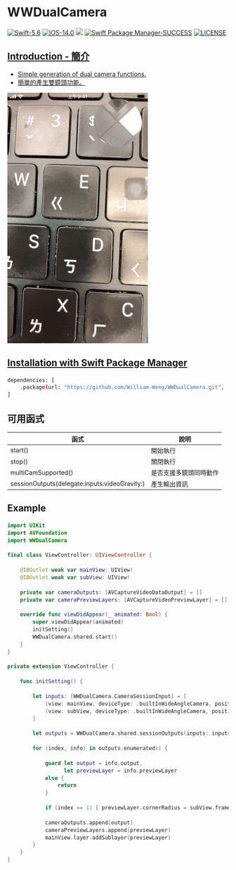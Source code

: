 # WWDualCamera

[![Swift-5.6](https://img.shields.io/badge/Swift-5.6-orange.svg?style=flat)](https://developer.apple.com/swift/) [![iOS-14.0](https://img.shields.io/badge/iOS-14.0-pink.svg?style=flat)](https://developer.apple.com/swift/) ![](https://img.shields.io/github/v/tag/William-Weng/WWDualCamera) [![Swift Package Manager-SUCCESS](https://img.shields.io/badge/Swift_Package_Manager-SUCCESS-blue.svg?style=flat)](https://developer.apple.com/swift/) [![LICENSE](https://img.shields.io/badge/LICENSE-MIT-yellow.svg?style=flat)](https://developer.apple.com/swift/)

## [Introduction - 簡介](https://swiftpackageindex.com/William-Weng)
- [Simple generation of dual camera functions.](https://blog.csdn.net/u011686167/article/details/130795604)
- [簡單的產生雙鏡頭功能。](https://www.jianshu.com/p/95f2cd87ad83)

![WWZHConverter](./Example.gif)

## [Installation with Swift Package Manager](https://medium.com/彼得潘的-swift-ios-app-開發問題解答集/使用-spm-安裝第三方套件-xcode-11-新功能-2c4ffcf85b4b)
```bash
dependencies: [
    .package(url: "https://github.com/William-Weng/WWDualCamera.git", .upToNextMajor(from: "1.0.0"))
]
```

## 可用函式
|函式|說明|
|-|-|
|start()|開始執行|
|stop()|關閉執行|
|multiCamSupported()|是否支援多鏡頭同時動作|
|sessionOutputs(delegate:inputs:videoGravity:)|產生輸出資訊|

## Example
```swift
import UIKit
import AVFoundation
import WWDualCamera

final class ViewController: UIViewController {

    @IBOutlet weak var mainView: UIView!
    @IBOutlet weak var subView: UIView!
    
    private var cameraOutputs: [AVCaptureVideoDataOutput] = []
    private var cameraPreviewLayers: [AVCaptureVideoPreviewLayer] = []
    
    override func viewDidAppear(_ animated: Bool) {
        super.viewDidAppear(animated)
        initSetting()
        WWDualCamera.shared.start()
    }
}

private extension ViewController {
    
    func initSetting() {
        
        let inputs: [WWDualCamera.CameraSessionInput] = [
            (view: mainView, deviceType: .builtInWideAngleCamera, position: .back),
            (view: subView, deviceType: .builtInWideAngleCamera, position: .front),
        ]
        
        let outputs = WWDualCamera.shared.sessionOutputs(inputs: inputs)
        
        for (index, info) in outputs.enumerated() {
            
            guard let output = info.output,
                  let previewLayer = info.previewLayer
            else {
                return
            }
            
            if (index == 1) { previewLayer.cornerRadius = subView.frame.width * 0.5 }
            
            cameraOutputs.append(output)
            cameraPreviewLayers.append(previewLayer)
            mainView.layer.addSublayer(previewLayer)
        }
    }
}
```


